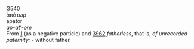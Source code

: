 <body>
  <p>G540<br>  ἀπάτωρ  <br> apatōr  <br><i>ap-at‘-ore </i><br>From <a href="g0001.htm">1</a> (as a negative particle) and <a href="g3962.htm">3962</a>  <i>fatherless</i>, that is, <i>of</i> <i>unrecorded</i> <i>paternity:</i> - without father.<br></p>
 </body>